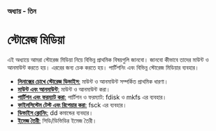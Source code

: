 ### অধ্যায় - তিন ###
# স্টোরেজ মিডিয়া #

এই অধ্যায়ে আমরা স্টোরেজ মিডিয়া নিয়ে বিভিন্ন প্রাথমিক বিষয়গুলি জানবো। জানবো কীভাবে তাদের মাউন্ট ও আনমাউন্ট করতে হয়। এররের জন্য চেক করতে হয়। পার্টিশনিং এবং বিভিন্ন স্টোরেজ মিডিয়ার ব্যবহার।

*  [**লিনাক্সের চোখে স্টোরেজ ডিভাইস**:](3.3.1.basic-concept.md) মাউন্ট ও আনমাউন্ট সম্পর্কিত প্রাথমিক ধারণা।
*  [**মাউন্ট এবং আনমাউন্ট**:](3.3.2.mount-unmount.md) মাউন্ট ও আনমাউন্ট করা।
*  [**পার্টিশন এবং ফরম্যাট করা**:](3.3.3.partition-and-format.md) পার্টিশন ও ফরম্যাট: fdisk ও mkfs এর ব্যবহার।
*  [**ফাইলসিস্টেম টেস্ট এবং রিপেয়ার করা**:](3.3.4.test-and-repair.md) fsck এর ব্যবহার।
*  [**ডিভাইস ক্লোনিং**:](3.3.5.cloning.md) dd কমান্ডের ব্যবহার।
 * [**ইমেজ তৈরী**:](3.3.6.cd-dvd-image.md) সিডি/ডিভিডির ইমেজ তৈরী।